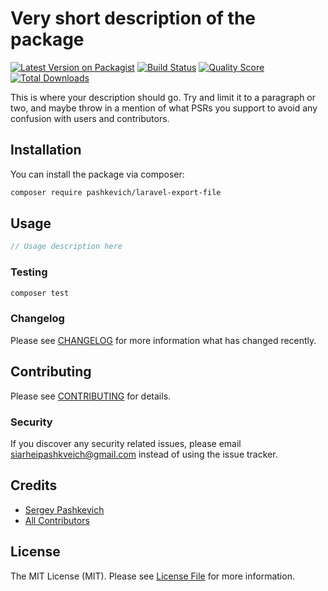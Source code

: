 # Very short description of the package

[![Latest Version on Packagist](https://img.shields.io/packagist/v/siarheipashkevich/laravel-phone-verification.svg?style=flat-square)](https://packagist.org/packages/siarheipashkevich/laravel-phone-verification)
[![Build Status](https://img.shields.io/travis/siarheipashkevich/laravel-phone-verification/master.svg?style=flat-square)](https://travis-ci.org/siarheipashkevich/laravel-phone-verification)
[![Quality Score](https://img.shields.io/scrutinizer/g/siarheipashkevich/laravel-phone-verification.svg?style=flat-square)](https://scrutinizer-ci.com/g/siarheipashkevich/laravel-phone-verification)
[![Total Downloads](https://img.shields.io/packagist/dt/siarheipashkevich/laravel-phone-verification.svg?style=flat-square)](https://packagist.org/packages/siarheipashkevich/laravel-export-file)

This is where your description should go. Try and limit it to a paragraph or two, and maybe throw in a mention of what PSRs you support to avoid any confusion with users and contributors.

## Installation

You can install the package via composer:

```bash
composer require pashkevich/laravel-export-file
```

## Usage

``` php
// Usage description here
```

### Testing

``` bash
composer test
```

### Changelog

Please see [CHANGELOG](CHANGELOG.md) for more information what has changed recently.

## Contributing

Please see [CONTRIBUTING](CONTRIBUTING.md) for details.

### Security

If you discover any security related issues, please email siarheipashkveich@gmail.com instead of using the issue tracker.

## Credits

- [Sergey Pashkevich](https://github.com/siarheipashkevich)
- [All Contributors](../../contributors)

## License

The MIT License (MIT). Please see [License File](LICENSE.md) for more information.
